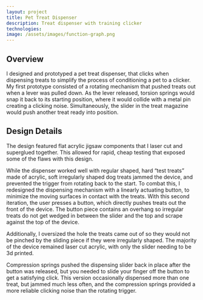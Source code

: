 ```yaml
---
layout: project
title: Pet Treat Dispenser
description: Treat dispenser with training clicker
technologies: 
image: /assets/images/function-graph.png
---
```


## Overview

I designed and prototyped a pet treat dispenser, that clicks when dispensing treats to simplify the process of conditioning a pet to a clicker. My first prototype consisted of a rotating mechanism that pushed treats out when a lever was pulled down. As the lever released, torsion
springs would snap it back to its starting position, where it would collide with a metal pin creating a clicking noise. Simultaneously, the slider in the treat magazine would push another treat ready into position. 

## Design Details

The design featured flat acrylic jigsaw components that I laser cut and superglued together. This allowed for rapid, cheap testing that exposed some of the flaws with this design.

While the dispenser worked well with regular shaped, hard “test treats” made of acrylic, soft irregularly shaped dog treats jammed the device, and prevented the trigger from rotating back to the start. To combat this, I redesigned the dispensing mechanism with a linearly actuating
button, to minimize the moving surfaces in contact with the treats. With this second iteration, the user presses a button, which directly pushes treats out the front of the device. The button piece contains an overhang so irregular treats do not get wedged in between the slider and the
top and scrape against the top of the device. 

Additionally, I oversized the hole the treats came out of so they would not be pinched by the sliding piece if they were irregularly shaped. The majority of the device remained laser cut acrylic, with only the slider needing to be 3d printed.

Compression springs pushed the dispensing slider back in place after the button was released, but you needed to slide your finger off the button to get a satisfying click. This version occasionally dispensed more than one treat, but jammed much less often, and the compression springs provided a more reliable clicking noise than the rotating trigger.